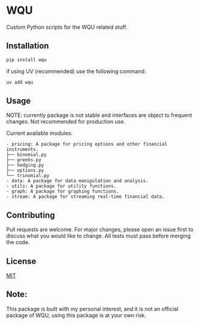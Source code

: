 # WQU

Custom Python scripts for the WQU related stuff.

## Installation

```bash
pip install wqu
``` 
if using UV (recommended) use the following command:
```bash
uv add wqu
```

## Usage

NOTE: currently package is not stable and interfaces are object to frequent changes. Not recommended for production use.

Current available modules:

```
- pricing: A package for pricing options and other financial instruments.
├── binomial.py
├── greeks.py
├── hedging.py
├── options.py
└── trinomial.py
- data: A package for data manipulation and analysis.
- utils: A package for utility functions.
- graph: A package for graphing functions.
- stream: A package for streaming real-time financial data. 
```

## Contributing
Pull requests are welcome. For major changes, please open an issue first to discuss what you would like to change.
All tests must pass before merging the code.

## License

[MIT](https://choosealicense.com/licenses/mit/)


## Note: 

This package is built with my personal interest, and it is not an official package of WQU, using this package is at your own risk.



